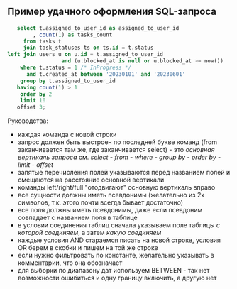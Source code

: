 ## Пример удачного оформления SQL-запроса

```sql
   select t.assigned_to_user_id as assigned_to_user_id
        , count(1) as tasks_count
     from tasks t
     join task_statuses ts on ts.id = t.status
left join users u on u.id = t.assigned_to_user_id
                 and (u.blocked_at is null or u.blocked_at >= now())
    where t.status = 1 /* InProgress */
      and t.created_at between '20230101' and '20230601'
    group by t.assigned_to_user_id
   having count(1) > 1
    order by 2
    limit 10
   offset 3;
```

Руководства:
- каждая команда с новой строки
- запрос должен быть выстроен по последней букве команд (from заканчивается там же, где заканчивается select) - это _основная вертикаль запроса_ см. _select - from - where - group by - order by - limit - offset_
- запятые перечисления полей указываются перед названием полей и смещаются на расстояние основной вертикали
- команды left/right/full "отодвигают" основную вертикаль вправо
- все сущности должны иметь псевдонимы (желательно из 2х символов, т.к. этого почти всегда бывает достаточно)
- все поля должны иметь псевдонимы, даже если псевдоним совпадает с названием поля в таблице
- в условии соединения таблиц сначала указываем поле таблицы _с которой соединяем_, а затем _какую соединяем_
- каждые условия AND стараемся писать на новой строке, условия OR берем в скобки и пишем на той же строке
- если нужно фильтровать по константе, желательно указывать в комментарии, что она обозначает
- для выборки по диапазону дат используем BETWEEN - так нет возможности ошибиться и одну границу включить, а другую нет
